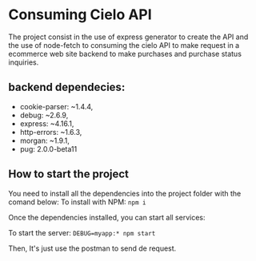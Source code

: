 # Consuming Cielo API
The project consist in the use of express generator to create the API and the use of node-fetch to consuming the cielo API to make request in a ecommerce web site backend to make purchases and purchase status inquiries.


## backend dependecies:
- cookie-parser: ~1.4.4,
- debug: ~2.6.9,
- express: ~4.16.1,
- http-errors: ~1.6.3,
- morgan: ~1.9.1,
- pug: 2.0.0-beta11


## How to start the project 

You need to install all the dependencies into the project folder with the comand below:
To install with NPM: `npm i`

Once the dependencies installed, you can start all services:

To start the server:  ` DEBUG=myapp:* npm start `

Then, It's just use the postman to send de request.